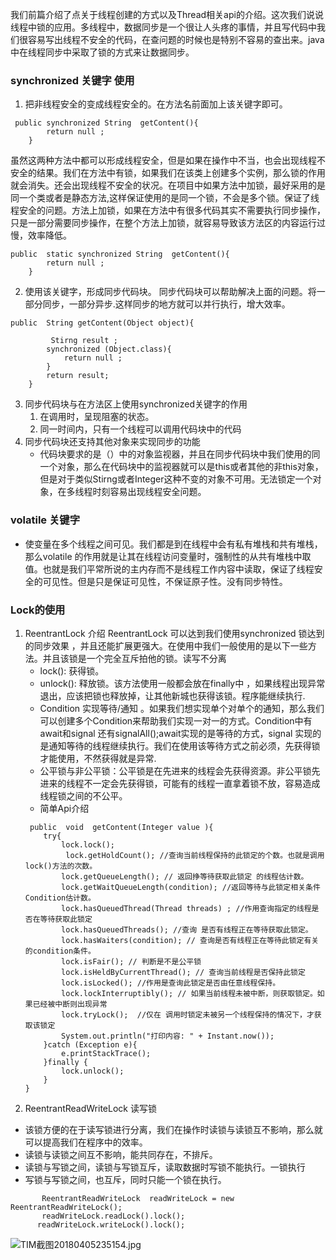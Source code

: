 我们前篇介绍了点关于线程创建的方式以及Thread相关api的介绍。这次我们说说线程中锁的应用。多线程中，数据同步是一个很让人头疼的事情，并且写代码中我们很容易写出线程不安全的代码，在查问题的时候也是特别不容易的查出来。java中在线程同步中采取了锁的方式来让数据同步。
### synchronized 关键字 使用
1. 把非线程安全的变成线程安全的。在方法名前面加上该关键字即可。
```
 public synchronized String  getContent(){
        return null ;
    }
```
虽然这两种方法中都可以形成线程安全，但是如果在操作中不当，也会出现线程不安全的结果。我们在方法中有锁，如果我们在该类上创建多个实例，那么锁的作用就会消失。还会出现线程不安全的状况。在项目中如果方法中加锁，最好采用的是同一个类或者是静态方法,这样保证使用的是同一个锁，不会是多个锁。保证了线程安全的问题。方法上加锁，如果在方法中有很多代码其实不需要执行同步操作，只是一部分需要同步操作，在整个方法上加锁，就容易导致该方法区的内容运行过慢，效率降低。
```
public  static synchronized String  getContent(){
        return null ;
    }
```
2. 使用该关键字，形成同步代码块。
同步代码块可以帮助解决上面的问题。将一部分同步，一部分异步.这样同步的地方就可以并行执行，增大效率。
```
public  String getContent(Object object){

         Stirng result ;
        synchronized (Object.class){
            return null ;
        }
        return result;
    }
```
3. 同步代码块与在方法区上使用synchronized关键字的作用
   1. 在调用时，呈现阻塞的状态。
   2. 同一时间内，只有一个线程可以调用代码块中的代码
4. 同步代码块还支持其他对象来实现同步的功能
    * 代码块要求的是（）中的对象监视器，并且在同步代码块中我们使用的同一个对象，那么在代码块中的监视器就可以是this或者其他的非this对象，但是对于类似Stirng或者Integer这种不变的对象不可用。无法锁定一个对象，在多线程时刻容易出现线程安全问题。
### volatile 关键字
   * 使变量在多个线程之间可见。我们都是到在线程中会有私有堆栈和共有堆栈，那么volatile 的作用就是让其在线程访问变量时，强制性的从共有堆栈中取值。也就是我们平常所说的主内存而不是线程工作内容中读取，保证了线程安全的可见性。但是只是保证可见性，不保证原子性。没有同步特性。
### Lock的使用
1. ReentrantLock 介绍
    ReentrantLock 可以达到我们使用synchronized  锁达到的同步效果 ，并且还能扩展更强大。在使用中我们一般使用的是以下一些方法。并且该锁是一个完全互斥拍他的锁。读写不分离
    - lock(): 获得锁。
    - unlock(): 释放锁。该方法使用一般都会放在finally中 ，如果线程出现异常退出，应该把锁也释放掉，让其他新城也获得该锁。程序能继续执行.
   - Condition 实现等待/通知 。如果我们想实现单个对单个的通知，那么我们可以创建多个Condition来帮助我们实现一对一的方式。Condition中有await和signal 还有signalAll();await实现的是等待的方式，signal
实现的是通知等待的线程继续执行。我们在使用该等待方式之前必须，先获得锁才能使用，不然获得就是异常.
   * 公平锁与非公平锁：公平锁是在先进来的线程会先获得资源。非公平锁先进来的线程不一定会先获得锁，可能有的线程一直拿着锁不放，容易造成线程锁之间的不公平。
   * 简单Api介绍       
    ```
     public  void  getContent(Integer value ){
        try{
            lock.lock();
             lock.getHoldCount(); //查询当前线程保持的此锁定的个数。也就是调用lock()方法的次数。
            lock.getQueueLength(); // 返回挣等待获取此锁定 的线程估计数。
            lock.getWaitQueueLength(condition); //返回等待与此锁定相关条件Condition估计数。
            lock.hasQueuedThread(Thread threads) ; //作用查询指定的线程是否在等待获取此锁定
            lock.hasQueuedThreads(); //查询 是否有线程正在等待获取此锁定。
            lock.hasWaiters(condition); // 查询是否有线程正在等待此锁定有关的condition条件。
            lock.isFair(); // 判断是不是公平锁
            lock.isHeldByCurrentThread(); // 查询当前线程是否保持此锁定
            lock.isLocked(); //作用是查询此锁定是否由任意线程保持。
            lock.lockInterruptibly(); // 如果当前线程未被中断，则获取锁定。如果已经被中断则出现异常
            lock.tryLock();  //仅在 调用时锁定未被另一个线程保持的情况下，才获取该锁定
            System.out.println("打印内容: " + Instant.now());
        }catch (Exception e){
            e.printStackTrace();
        }finally {
            lock.unlock();
        }
    }
    ```  
2. ReentrantReadWriteLock 读写锁
  * 该锁方便的在于读写锁进行分离，我们在操作时读锁与读锁互不影响，那么就可以提高我们在程序中的效率。
 * 读锁与读锁之间互不影响，能共同存在，不排斥。
 * 读锁与写锁之间，读锁与写锁互斥，读取数据时写锁不能执行。一锁执行
 * 写锁与写锁之间，也互斥，同时只能一个锁在执行。
```
       ReentrantReadWriteLock  readWriteLock = new ReentrantReadWriteLock();
       readWriteLock.readLock().lock();
      readWriteLock.writeLock().lock();
```

![TIM截图20180405235154.jpg](https://upload-images.jianshu.io/upload_images/4237685-89dd6f31b14e20ae.jpg?imageMogr2/auto-orient/strip%7CimageView2/2/w/1240)

 



      

